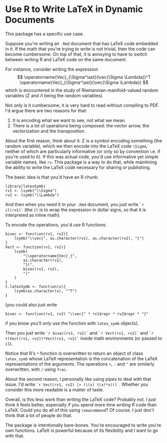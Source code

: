 # Use R to Write LaTeX in Dynamic Documents

This package has a specific use case. 

Suppose you're writing an `.Rmd` document that has LaTeX code embedded in it. 
If the math that you're trying to write is not trivial, then the code can become cumbersome. 
On top of that, it is annoying to have to switch between writing R and LaTeX code on the same document.

For instance, consider writing the expression 
$$
    \operatorname{Vec}_{\Sigma^\ast}(\vec{\Sigma \Lambda})^T \operatorname{Vec}_{\Sigma^\ast}(\vec{\Sigma \Lambda})
$$
which is encountered in the study of Riemannian-manifold-valued random variables ($\Sigma$ and $\Lambda$ being the random variables).

Not only is it cumbersome, it is very hard to read without compiling to PDF. I'd argue there are two reasons for that:
1. It is encoding what we want to see, not what we mean. 
2. There is a lot of operations being composed: the vector arrow, the vectorization and the transposition.

About the first reason, think about it: $\Sigma$ is a symbol encoding something (the random variable), which we then encode into the LaTeX code `\Sigma`, neither of which are particularly informative (or only so by convention i.e. if you're used to it). 
If this was actual code, you'd use informative yet simple variable names, like `rv`. 
This package is a way to do that, while maintining the ability to write the LaTeX code necessary for sharing or publishing. 

The basic idea is that you'd have an R chunk:
```{r}
library(latexSymb)
rv1 <- lsymb("\\Sigma")
rv2 <- lsymb("\\Lambda")
```
And then when you need it in your `.Rmd` document, you just write `` `r il(rv1)` `` (the `il` is to wrap the expression in dollar signs, so that it is interpreted as inline math).

To encode the operations, you'd use R functions:
```{r}
bivec <- function(rv1, rv2){
    lsymb("\\vec{", as.character(rv1), as.character(rv2), "}")
}
Vect <- function(rv1, rv2){
    lsymb(
        "\\operatorname{Vec}_{", 
        as.character(rv1), 
        "}(",
        bivec(rv1, rv2),
        ")"
    )
} 
t.latexSymb <- function(x){
    lsymb(as.character(x), "^T")
}
```
(you could also just write 
```{r}
bivec <- function(rv1, rv2) "\\vec{" * rv1$repr * rv2$repr * "}"
```
if you know you'll only use the function with `latex_symb` objects).

Then you just write `` `r bivec(rv1, rv2)` `` and `` `r Vect(rv1, rv2)` `` and 
`` `r t(Vect(rv1, rv2))*Vect(rv1, rv2)` `` inside math environments (or passed to `il`).

Notice that R's `*` function is overwritten to return an object of class `latex_symb` whose LaTeX representation is the concatenation of the LaTeX representations of the arguments. The operations `+`, `-` and `^` are similarly overwritten, with `/` using `frac`. 

About the second reason, I personally like using pipes to deal with that issue. 
I'd write `` `r Vect(rv1, rv2) |> (\(x) t(x)*x)()` ``. 
Whether you consider this more readable is a matter of taste. 

Overall, is this less work than writing the LaTeX code? 
Probably not. 
I just think it feels better, especially if you spend more time writing R code than LaTeX. 
Could you do all of this using `\newcommand`? 
Of course. 
I just don't think that a lot of people do that. 

The package is intentionally bare-bones. 
You're encouraged to write you're own functions. 
LaTeX is powerful because of its flexibility and I want to go with that. 

